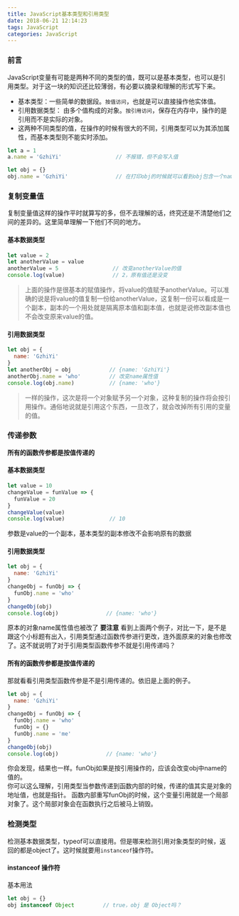 ```yaml
---
title: JavaScript基本类型和引用类型
date: 2018-06-21 12:14:23
tags: JavaScript
categories: JavaScript
---
```

### 前言
JavaScript变量有可能是两种不同的类型的值，既可以是基本类型，也可以是引用类型。对于这一块的知识还比较薄弱，有必要以摘录和理解的形式写下来。
- 基本类型：一些简单的数据段。`按值访问`，也就是可以直接操作他实体值。
- 引用数据类型： 由多个值构成的对象。`按引用访问`，保存在内存中，操作的是引用而不是实际的对象。
- 这两种不同类型的值，在操作的时候有很大的不同，引用类型可以为其添加属性，而基本类型则不能实时添加。
```javascript
let a = 1
a.name = 'GzhiYi'                 // 不报错，但不会写入值

let obj = {}
obj.name = 'GzhiYi'               // 在打印obj的时候就可以看到obj包含一个name属性
```
### 复制变量值
复制变量值这样的操作平时就算写的多，但不去理解的话，终究还是不清楚他们之间的差异的。这里简单理解一下他们不同的地方。

#### 基本数据类型
```javascript
let value = 2
let anotherValue = value
anotherValue = 5                 // 改变anotherValue的值
console.log(value)               // 2，原有值还是没变
```
> 上面的操作是很基本的赋值操作，将value的值赋予anotherValue。可以准确的说是将value的值复制一份给anotherValue，这复制一份可以看成是一个副本，副本的一个用处就是隔离原本值和副本值，也就是说修改副本值也不会改变原来value的值。

#### 引用数据类型
```javascript
let obj = {
  name: 'GzhiYi'
}
let anotherObj = obj            // {name: 'GzhiYi'}
anotherObj.name = 'who'         // 改变name属性值
console.log(obj.name)           // {name: 'who'}
```
> 一样的操作，这次是将一个对象赋予另一个对象，这种复制的操作将会按引用操作。通俗地说就是引用这个东西，一旦改了，就会改掉所有引用的变量的值。

### 传递参数
**所有的函数传参都是按值传递的**
#### 基本数据类型
```javascript
let value = 10
changeValue = funValue => {
  funValue = 20
}
changeValue(value)
console.log(value)              // 10
```
参数是value的一个副本，基本类型的副本修改不会影响原有的数据

#### 引用数据类型
```javascript
let obj = {
  name: 'GzhiYi'
}
changeObj = funObj => {
  funObj.name = 'who'
}
changeObj(obj)
console.log(obj)               // {name: 'who'}
```
原本的对象name属性值也被改了
**要注意**
看到上面两个例子，对比一下，是不是跟这个小标题有出入，引用类型通过函数传参进行更改，连外面原来的对象也修改了。这不就说明了对于引用类型函数传参不就是引用传递吗？
#### 所有的函数传参都是按值传递的
那就看看引用类型函数传参是不是引用传递的。依旧是上面的例子。
```javascript
let obj = {
  name: 'GzhiYi'
}
changeObj = funObj => {
  funObj.name = 'who'
  funObj = {}
  funObj.name = 'me'
}
changeObj(obj)
console.log(obj)               // {name: 'who'}
```
你会发现，结果也一样。funObj如果是按引用操作的，应该会改变obj中name的值的。  
你可以这么理解，引用类型当参数传递到函数内部的时候，传递的值其实是对象的地址值，也就是指针。
函数内部重写funObj的时候，这个变量引用就是一个局部对象了。这个局部对象会在函数执行之后被马上销毁。

### 检测类型
检测基本数据类型，typeof可以直接用。但是哪来检测引用对象类型的时候，返回的都是object了。这时候就要用`instanceof`操作符。

#### instanceof 操作符
基本用法
```javascript
let obj = {}
obj instanceof Object         // true，obj 是 Object吗？
```